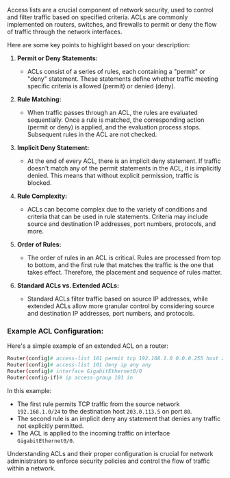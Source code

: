 Access lists are a crucial component of network security, used to control and filter traffic based on specified criteria. ACLs are commonly implemented on routers, switches, and firewalls to permit or deny the flow of traffic through the network interfaces.

Here are some key points to highlight based on your description:

1. **Permit or Deny Statements:**
   - ACLs consist of a series of rules, each containing a "permit" or "deny" statement. These statements define whether traffic meeting specific criteria is allowed (permit) or denied (deny).

2. **Rule Matching:**
   - When traffic passes through an ACL, the rules are evaluated sequentially. Once a rule is matched, the corresponding action (permit or deny) is applied, and the evaluation process stops. Subsequent rules in the ACL are not checked.

3. **Implicit Deny Statement:**
   - At the end of every ACL, there is an implicit deny statement. If traffic doesn't match any of the permit statements in the ACL, it is implicitly denied. This means that without explicit permission, traffic is blocked.

4. **Rule Complexity:**
   - ACLs can become complex due to the variety of conditions and criteria that can be used in rule statements. Criteria may include source and destination IP addresses, port numbers, protocols, and more.

5. **Order of Rules:**
   - The order of rules in an ACL is critical. Rules are processed from top to bottom, and the first rule that matches the traffic is the one that takes effect. Therefore, the placement and sequence of rules matter.

6. **Standard ACLs vs. Extended ACLs:**
   - Standard ACLs filter traffic based on source IP addresses, while extended ACLs allow more granular control by considering source and destination IP addresses, port numbers, and protocols.

### Example ACL Configuration:

Here's a simple example of an extended ACL on a router:

```bash
Router(config)# access-list 101 permit tcp 192.168.1.0 0.0.0.255 host 203.0.113.5 eq 80
Router(config)# access-list 101 deny ip any any
Router(config)# interface GigabitEthernet0/0
Router(config-if)# ip access-group 101 in
```

In this example:

- The first rule permits TCP traffic from the source network `192.168.1.0/24` to the destination host `203.0.113.5` on port `80`.
- The second rule is an implicit deny any statement that denies any traffic not explicitly permitted.
- The ACL is applied to the incoming traffic on interface `GigabitEthernet0/0`.

Understanding ACLs and their proper configuration is crucial for network administrators to enforce security policies and control the flow of traffic within a network.
